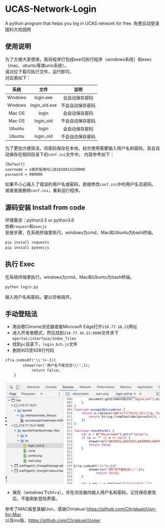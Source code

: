 # UCAS-Network-Login
A python program that helps you log in UCAS network for free. 免费自动登录国科大校园网

## 使用说明
为了方便大家使用，我将程序打包成exe可执行程序（windows系统）和exec（mac、ubuntu等类unix系统）。<br/>
请对应下载可执行文件，运行即可。<br/>
对应表如下：

| 系统 | 文件 | 说明 |
| :------: | :------: | :------: |
| Windows | login.exe | 会自动保存密码 |
| Windows | login_old.exe | 不会自动保存密码 |
| Mac OS | login | 会自动保存密码 |
| Mac OS | login_old | 不会自动保存密码 |
| Ubuntu | login | 会自动保存密码 |
| Ubuntu | login_old | 不会自动保存密码 |


为了更加方便简洁，将密码保存在本地。初次使用需要输入用户名和密码，其会自动保存在相同目录下的`conf.ini`文件中。
内容参考如下：

```editorconfig
[Default]
username = e真的有用吗\201818013220000
password = 000000
```
如果不小心输入了错误的用户名或密码，直接修改`conf.ini`中的用户名及密码。或者直接删除`conf.ini`，重新运行程序。
## 源码安装 Install from code
环境需求：python3.5 or python3.6<br/>
依赖`request`和`execjs`<br/>
安装步骤，在系统终端里执行。windows为cmd，Mac和Ubuntu为bash终端。
```bash
pip install requests
pip install pyexecjs
```
## 执行 Exec
在系统终端里执行。windows为cmd，Mac和Ubuntu为bash终端。
```bash
python login.py
```
输入用户名和密码，要以空格隔开。

## 手动登陆法
* 用谷歌Chrome浏览器或者Microsoft Edge打开`210.77.16.21`网址
* 进入开发者模式，然后找到`210.77.16.21:8080`文件夹下`eportal/interface/index_files`
* 找到`pc`目录下，`login_bch.js`文件
* 删除925至928行代码
```
if(a.indexOf('\\')>-1){
  		showerror('用户名不能包含\\!',1);
			return false;
  	}
```
![avatar](screen.png)
* 保存（windows下ctrl+s），并在浏览器内输入用户名和密码。记住保存更改后，不能刷新登陆界面。

参考了MAC版登录器Uon，感谢Chriskuei
https://github.com/Chriskuei/Uon-for-Mac <br/>
以及Ios版，https://github.com/Chriskuei/Uoner


